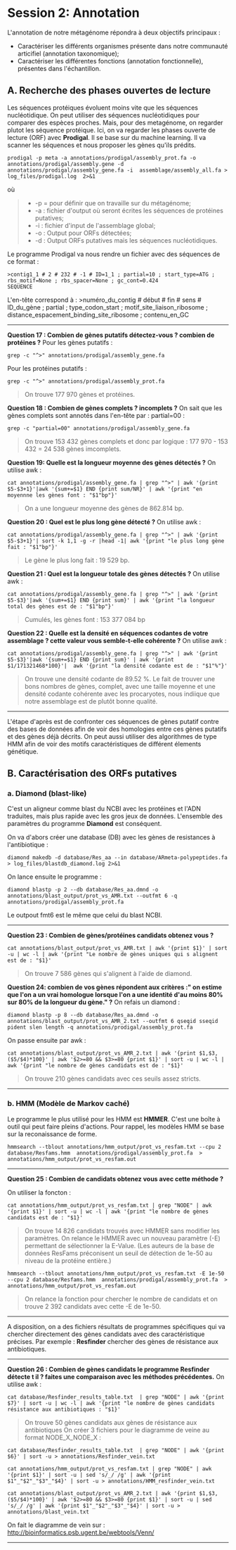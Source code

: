 # Session 2: Annotation

L'annotation de notre métagénome répondra à deux objectifs principaux : 
 * Caractériser les différents organismes présente dans notre communauté articifiel (annotation taxonomique); 
 * Caractériser les différentes fonctions (annotation fonctionnelle), présentes dans l'échantillon.

## A. Recherche des phases ouvertes de lecture

Les séquences protéiques évoluent moins vite que les séquences nucléotidique. On peut utiliser des séquences nucléotidiques pour comparer des espèces proches. Mais, pour des metagénome, on regarder plutot les séquence protéique. Ici, on va regarder les phases ouverte de lecture (ORF) avec **Prodigal**. Il se base sur du machine learning. Il va scanner les séquences et nous proposer les gènes qu'ils prédits.

```
prodigal -p meta -a annotations/prodigal/assembly_prot.fa -o annotations/prodigal/assembly.gene -d annotations/prodigal/assembly_gene.fa -i  assemblage/assembly_all.fa > log_files/prodigal.log  2>&1
```
où
> * -p = pour définir que on travaille sur du métagénome;
> * -a : fichier d'output où seront écrites les séquences de protéines putatives;
> * -i : fichier d'input de l'assemblage global;
> * -o : Output pour ORFs détectées;
> * -d : Output ORFs putatives mais les séquences nucléotidiques.

Le programme Prodigal va nous rendre un fichier avec des séquences de ce format :
```
>contig1_1 # 2 # 232 # -1 # ID=1_1 ; partial=10 ; start_type=ATG ; rbs_motif=None ; rbs_spacer=None ; gc_cont=0.424
SEQUENCE
```
L'en-tête correspond à : >numéro_du_contig # début # fin # sens # ID_du_gène ; partial ; type_codon_start ; motif_site_liaison_ribosome ; distance_espacement_binding_site_ribosome ; contenu_en_GC

-----------------------------------------------------------------------------------------------------------------------------------------------------------
**Question 17 : Combien de gènes putatifs détectez-vous ? combien de protéines ?**
Pour les gènes putatifs :
```
grep -c "^>" annotations/prodigal/assembly_gene.fa
```
Pour les protéines putatifs :
```
grep -c "^>" annotations/prodigal/assembly_prot.fa
```
>On trouve 177 970 gènes et protéines.

**Question 18 : Combien de gènes complets ? incomplets ?**
On sait que les gènes complets sont annotés dans l'en-tête par : partial=00 :
```
grep -c "partial=00" annotations/prodigal/assembly_gene.fa 
```
>On trouve 153 432 gènes complets et donc par logique : 177 970 - 153 432 = 24 538 gènes imcomplets.

**Question 19: Quelle est la longueur moyenne des gènes détectés ?**
On utilise awk :
```
cat annotations/prodigal/assembly_gene.fa | grep "^>" | awk '{print $5-$3+1}'|awk '{sum+=$1} END {print sum/NR}' | awk '{print "en moyennne les gènes font : "$1"bp"}'
```
>On a une longueur moyenne des gènes de 862.814 bp.

**Question 20 : Quel est le plus long gène détecté ?**
On utilise awk :
```
cat annotations/prodigal/assembly_gene.fa | grep "^>" | awk '{print $5-$3+1}'| sort -k 1,1 -g -r |head -1| awk '{print "le plus long gène fait : "$1"bp"}'
```
>Le gène le plus long fait : 19 529 bp.

**Question 21 : Quel est la longueur totale des gènes détectés ?**
On utilise awk :
```
cat annotations/prodigal/assembly_gene.fa | grep "^>" | awk '{print $5-$3}'|awk '{sum+=$1} END {print sum}' | awk '{print "la longueur total des gènes est de : "$1"bp"}'
```
>Cumulés, les gènes font : 153 377 084 bp

**Question 22 : Quelle est la densité en séquences codantes de votre assemblage ? cette valeur vous semble-t-elle cohérente ?**
On utilise awk :
```
cat annotations/prodigal/assembly_gene.fa | grep "^>" | awk '{print $5-$3}'|awk '{sum+=$1} END {print sum}' | awk '{print $1/171321468*100}'|  awk '{print "la densité codante est de : "$1"%"}'
```
>On trouve une densité codante de 89.52 %. Le fait de trouver une bons nombres de gènes, complet, avec une taille moyenne et une densité codante cohérente avec les procaryotes, nous indiique que notre assemblage est de plutôt bonne qualité.
-----------------------------------------------------------------------------------------------------------------------------------------------------------
L'étape d'après est de confronter ces séquences de gènes putatif contre des bases de données afin de voir des homologies entre ces gènes putatifs et des gènes déjà décrits. On peut aussi utiliser des algorithmes de type HMM afin de voir des motifs caractéristiques de différent élements génétique.

## B. Caractérisation des ORFs putatives

### a. Diamond (blast-like)

C'est un aligneur comme blast du NCBI avec les protéines et l'ADN traduites, mais plus rapide avec les gros jeux de données. L'ensemble des paramètres du programme **Diamond** est conséquent.

On va d'abors créer une database (DB) avec les gènes de resistances à l'antibiotique :
```
diamond makedb -d database/Res_aa --in database/ARmeta-polypeptides.fa > log_files/blastdb_diamond.log 2>&1
```

On lance ensuite le programme :
```
diamond blastp -p 2 --db database/Res_aa.dmnd -o annotations/blast_output/prot_vs_AMR.txt --outfmt 6 -q annotations/prodigal/assembly_prot.fa
```
Le outpout fmt6 est le même que celui du blast NCBI.

-----------------------------------------------------------------------------------------------------------------------------------------------------------
**Question 23 : Combien de gènes/protéines candidats obtenez vous ?**
```
cat annotations/blast_output/prot_vs_AMR.txt | awk '{print $1}' | sort -u | wc -l | awk '{print "Le nombre de gènes uniques qui s alignent est de : "$1}'
```
>On trouve 7 586 gènes qui s'alignent à l'aide de diamond. 

**Question 24: combien de vos gènes répondent aux critères :" on estime que l'on a un vrai homologue lorsque l'on a une identité d'au moins 80% sur 80% de la longueur du gène." ?**
On refais un diamond :
```
diamond blastp -p 8 --db database/Res_aa.dmnd -o annotations/blast_output/prot_vs_AMR_2.txt --outfmt 6 qseqid sseqid pident slen length -q annotations/prodigal/assembly_prot.fa
```
On passe ensuite par awk :
```
cat annotations/blast_output/prot_vs_AMR_2.txt | awk '{print $1,$3,($5/$4)*100}' | awk '$2>=80 && $3>=80 {print $1}' | sort -u | wc -l | awk '{print "le nombre de gènes candidats est de : "$1}'
```
>On trouve 210 gènes candidats avec ces seuils assez stricts.
-----------------------------------------------------------------------------------------------------------------------------------------------------------
### b. HMM (Modèle de Markov caché)

Le programme le plus utilisé pour les HMM est **HMMER**. C'est une boîte à outil qui peut faire pleins d'actions. Pour rappel, les modèles HMM se base sur la reconaissance de forme.
```
hmmsearch --tblout annotations/hmm_output/prot_vs_resfam.txt --cpu 2 database/Resfams.hmm  annotations/prodigal/assembly_prot.fa  >  annotations/hmm_output/prot_vs_resfam.out
```
-----------------------------------------------------------------------------------------------------------------------------------------------------------
**Question 25 : Combien de candidats obtenez vous avec cette méthode ?**

On utiliser la foncton :
```
cat annotations/hmm_output/prot_vs_resfam.txt | grep "NODE" | awk '{print $1}' | sort -u | wc -l | awk '{print "le nombre de gènes candidats est de : "$1}'
```
>On trouve 14 826 candidats trouvés avec HMMER sans modifier les paramètres.
On relance le HMMER avec un nouveau paramètre (-E) permettant de sélectionner la E-Value. (Les auteurs de la base de données ResFams préconisent un seuil de détection de 1e-50 au niveau de la protéine entière.)
```
hmmsearch --tblout annotations/hmm_output/prot_vs_resfam.txt -E 1e-50 --cpu 2 database/Resfams.hmm  annotations/prodigal/assembly_prot.fa  >  annotations/hmm_output/prot_vs_resfam.out
```
>On relance la fonction pour chercher le nombre de candidats et on trouve 2 392 candidats avec cette -E de  1e-50.
-----------------------------------------------------------------------------------------------------------------------------------------------------------

A disposition, on a des fichiers résultats de programmes spécifiques qui va chercher directement des gènes candidats avec des caractéristique précises. Par exemple : **Resfinder** chercher des gènes de résistance aux antibiotiques.

-----------------------------------------------------------------------------------------------------------------------------------------------------------
**Question 26 : Combien de gènes candidats le programme Resfinder détecte t il ? faites une comparaison avec les méthodes précédentes.**
On utilise awk :
```
cat database/Resfinder_results_table.txt  | grep "NODE" | awk '{print $7}' | sort -u | wc -l | awk '{print "le nombre de gènes candidats résistance aux antibiotiques : "$1}'
```
>On trouve 50 gènes candidats aux gènes de résistance aux antibiotiques
On créer 3 fichiers pour le diagramme de veine au format NODE_X_NODE_X :
```
cat database/Resfinder_results_table.txt  | grep "NODE" | awk '{print $6}' | sort -u > annotations/Resfinder_vein.txt
```
```
cat annotations/hmm_output/prot_vs_resfam.txt | grep "NODE" | awk '{print $1}' | sort -u | sed 's/_/ /g' | awk '{print $1"_"$2"_"$3"_"$4}' | sort -u > annotations/HMM_resfinder_vein.txt
```
```
cat annotations/blast_output/prot_vs_AMR_2.txt | awk '{print $1,$3,($5/$4)*100}' | awk '$2>=80 && $3>=80 {print $1}' | sort -u | sed 's/_/ /g' | awk '{print $1"_"$2"_"$3"_"$4}' | sort -u > annotations/blast_vein.txt
```
On fait le diagramme de vein sur : http://bioinformatics.psb.ugent.be/webtools/Venn/


-----------------------------------------------------------------------------------------------------------------------------------------------------------
